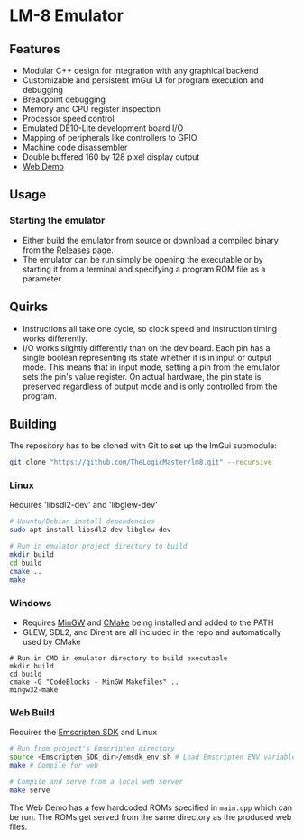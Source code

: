 # LM-8 Emulator

## Features
- Modular C++ design for integration with any graphical backend
- Customizable and persistent ImGui UI for program execution and debugging
- Breakpoint debugging
- Memory and CPU register inspection
- Processor speed control
- Emulated DE10-Lite development board I/O
- Mapping of peripherals like controllers to GPIO
- Machine code disassembler
- Double buffered 160 by 128 pixel display output
- [Web Demo](https://thelogicmaster.github.io/lm8/)

## Usage
### Starting the emulator
- Either build the emulator from source or download a compiled binary from the 
  [Releases](https://github.com/TheLogicMaster/lm8/releases) page.
- The emulator can be run simply be opening the executable or by starting it from a terminal and specifying
  a program ROM file as a parameter.

## Quirks
- Instructions all take one cycle, so clock speed and instruction timing works differently.
- I/O works slightly differently than on the dev board. Each pin has a single boolean representing
  its state whether it is in input or output mode. This means that in input mode, setting a pin
  from the emulator sets the pin's value register. On actual hardware, the pin state is preserved
  regardless of output mode and is only controlled from the program. 

## Building
The repository has to be cloned with Git to set up the ImGui submodule:
```bash
git clone "https://github.com/TheLogicMaster/lm8.git" --recursive
```
### Linux
Requires 'libsdl2-dev' and 'libglew-dev'
```bash
# Ubuntu/Debian install dependencies
sudo apt install libsdl2-dev libglew-dev

# Run in emulator project directory to build
mkdir build
cd build
cmake ..
make
```
### Windows
- Requires [MinGW](http://mingw-w64.org/) and [CMake](https://cmake.org/) being installed and added to the PATH
- GLEW, SDL2, and Dirent are all included in the repo and automatically used by CMake
```
# Run in CMD in emulator directory to build executable
mkdir build
cd build
cmake -G "CodeBlocks - MinGW Makefiles" ..
mingw32-make
```
### Web Build
Requires the [Emscripten SDK](https://emscripten.org/docs/getting_started/downloads.html) and Linux
```bash
# Run from project's Emscripten directory
source <Emscripten_SDK_dir>/emsdk_env.sh # Load Emscripten ENV variables
make # Compile for web

# Compile and serve from a local web server
make serve
```
The Web Demo has a few hardcoded ROMs specified in `main.cpp` which can be run. The ROMs get served
from the same directory as the produced web files.